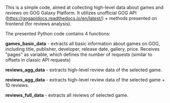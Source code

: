 This is a simple code, aimed at collecting high-level data about games and reviews on GOG Galaxy Platform. It utilizes unofficial GOG API (https://gogapidocs.readthedocs.io/en/latest/) + methods presented on frontend (for reviews analysis).

The presented Python code contains 4 functions:

**games_basic_data** - extracts all basic information about games on GOG, including title, publisher, developer, release date, gallery, price. Receives "pages" as variable, which defines the number of requests (similar to offsets in classic API requests)

**reviews_agg_data** - extracts high-level review data of the selected game. 

**reviews_agg_data** - extracts high-level review data of the selected game + 10 reviews.

**reviews_full_data** - extracts all reviews of selected game.
